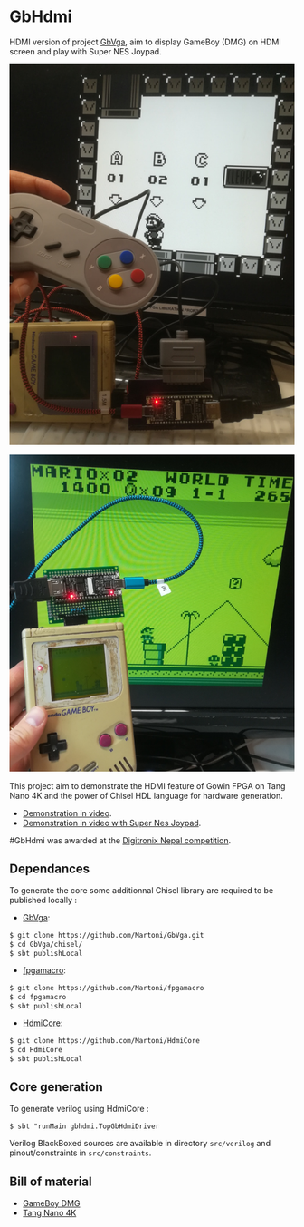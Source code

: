 GbHdmi
======

HDMI version of project [GbVga](https://github.com/Martoni/GbVga), aim to
display GameBoy (DMG) on HDMI screen and play with Super NES Joypad.


![Mario Land 2 with pocket colors](images/marioland2_pocket_color.jpg)

![Mario in HDMI full screen](images/playing_mario_bros.png)

This project aim to demonstrate the HDMI feature of Gowin FPGA on Tang Nano 4K
and the power of Chisel HDL language for hardware generation.

* [Demonstration in video](https://youtu.be/-JO6fnmHNhc).
* [Demonstration in video with Super Nes Joypad](https://www.youtube.com/watch?v=fpuqvUVp__I).

#GbHdmi was awarded at the [Digitronix Nepal competition](https://www.digitronixnepal.com/2021/10/winner-2nd-International-FPGA-design-competition.html).

## Dependances

To generate the core some additionnal Chisel library are required to be
published locally :

- [GbVga](https://github.com/Martoni/GbVga):

```Shell
$ git clone https://github.com/Martoni/GbVga.git
$ cd GbVga/chisel/
$ sbt publishLocal
```

- [fpgamacro](https://github.com/Martoni/fpgamacro):

```Shell
$ git clone https://github.com/Martoni/fpgamacro
$ cd fpgamacro
$ sbt publishLocal
```

- [HdmiCore](https://github.com/Martoni/HdmiCore):

```Shell
$ git clone https://github.com/Martoni/HdmiCore
$ cd HdmiCore
$ sbt publishLocal
```

## Core generation

To generate verilog using HdmiCore :

```Shell
$ sbt "runMain gbhdmi.TopGbHdmiDriver
```

Verilog BlackBoxed sources are available in directory `src/verilog` and pinout/constraints in `src/constraints`.

## Bill of material

* [GameBoy DMG](https://en.wikipedia.org/wiki/Game_Boy)
* [Tang Nano 4K](http://www.fabienm.eu/flf/reception-du-kit-tang-nano-4k/)
